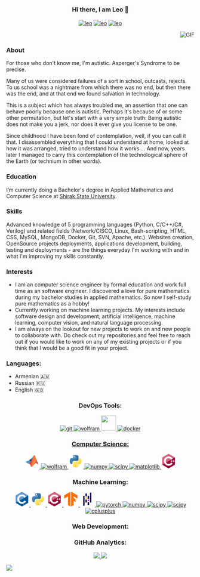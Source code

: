 <h3 align="center">Hi there, I am Leo 👋</h3>

<p align="center">
   <a href="https://www.linkedin.com/in/l-kh-hovhannisyan-560706185" target="blank"><img align="center"
      src="https://raw.githubusercontent.com/rahuldkjain/github-profile-readme-generator/master/src/images/icons/Social/linked-in-alt.svg"
      alt="leo" height="30" width="40" /></a>
   <a href="https://www.facebook.com/le.non.794" target="blank"><img align="center"
      src="https://raw.githubusercontent.com/rahuldkjain/github-profile-readme-generator/master/src/images/icons/Social/facebook.svg"
      alt="leo" height="30" width="40" /></a>
   <a href="" target="blank"><img align="center"
      src="https://raw.githubusercontent.com/rahuldkjain/github-profile-readme-generator/master/src/images/icons/Social/instagram.svg"
      alt="leo" height="30" width="40" /></a>
   </p>

<img align="right" alt="GIF" src="https://media.giphy.com/media/836HiJc7pgzy8iNXCn/giphy.gif" />

<br>

### About

For those who don't know me, I'm autistic. Asperger's Syndrome to be precise. 
<p>
Many of us were considered failures of a sort in school, outcasts, rejects. To us school was a nightmare from which there was no end, but then there was the end, and at that end we found salvation in technology.
<p>
This is a subject which has always troubled me, an assertion that one can behave poorly because one is autistic. Perhaps it's because of or some other permutation, but let's start with a very simple truth:
Being autistic does not make you a jerk, nor does it ever give you license to be one.
<p>
Since childhood I have been fond of contemplation, well, if you can call it that. I disassembled everything that I could understand at home, looked at how it was arranged, tried to understand how it works ... And now, years later I managed to carry this contemplation of the technological sphere of the Earth (or technium in other words).

### Education
I’m currently doing a Bachelor's degree in Applied Mathematics and Computer Science at <a href="https://shsu.am/en/">Shirak State University</a>.

### Skills
Advanced knowledge of 5 programming languages (Python, C/C++/C#, Verilog) and related fields (Network/CISCO, Linux, Bash-scripting, HTML, CSS, MySQL, MongoDB, Docker, Git, SVN, Apache, etc.). Websites creation, OpenSource projects deployments, applications development, building, testing and deployments - are the things everyday I'm working with and in what I'm improving my skills constantly.

### Interests

- I am an computer science engineer by formal education and work full time as an software engineer. I discovered a love for pure mathematics during my bachelor studies in applied mathematics. So now I self-study pure mathematics as a hobby!
- Currently working on machine learning projects. 
My interests include software design and development, artificial intelligence, machine learning, computer vision, and natural language processing.
- I am always on the lookout for new projects to work on and new people to collaborate with. Do check out my repositories and feel free to reach out if you would like to work on any of my existing projects or if you think that I would be a good fit in your project.

### Languages:

- Armenian 🇦🇲
- Russian  🇷🇺
- English  🇬🇧

<h3 align="center">DevOps Tools:</h3>
    
<p align="center"> <a href="https://developer.python.com" target="_blank" rel="noreferrer"> 
    <img
      src="https://user-images.githubusercontent.com/63071990/147405494-e6e1cd89-0e5e-4c2f-a3f8-9b40f3cfadf9.png" 
      alt="git" width="40" height="40" /> </a> <a href="https://reactjs.org/" target="_blank" rel="noreferrer">
  <img
      src="https://user-images.githubusercontent.com/63071990/147405531-ca6e64f2-286d-41a1-88f9-13104c6407d4.png" 
      alt="wolfram" width="40" height="40" /> </a> <a href="https://reactjs.org/" target="_blank" rel="noreferrer">
     <img 
      src="https://user-images.githubusercontent.com/63071990/147405576-96390272-2d3c-41b2-abf0-9a9a8e567dbd.png"
      width="40" height="40" /> </a> <a href="https://reactjs.org/" target="_blank" rel="noreferrer">
   <img
      src="https://user-images.githubusercontent.com/63071990/147405608-7582fa6d-ecec-4e98-933d-d7c701f7848e.png" 
      alt="docker" width="40" height="40" /> </a> <a href="https://nodejs.org" target="_blank" rel="noreferrer">
    </p>

<h3 align="center">Computer Science:</h3>

<p align="center"> <a href="https://developer.python.com" target="_blank" rel="noreferrer"> 
    <img
      src="https://raw.githubusercontent.com/devicons/devicon/master/icons/matlab/matlab-original.svg" 
      alt="matlab" width="40" height="40" /> </a> <a href="https://reactjs.org/" target="_blank" rel="noreferrer">
  <img
      src="https://user-images.githubusercontent.com/63071990/147405414-30b9b4b3-f082-404c-a95e-c70832986120.png" 
      alt="wolfram" width="40" height="40" /> </a> <a href="https://reactjs.org/" target="_blank" rel="noreferrer">
     <img 
      src="https://raw.githubusercontent.com/devicons/devicon/master/icons/python/python-original.svg" alt="python"
      width="40" height="40" /> </a> <a href="https://reactjs.org/" target="_blank" rel="noreferrer">
   <img
      src="https://www.vectorlogo.zone/logos/numpy/numpy-icon.svg" 
      alt="numpy" width="40" height="40" /> </a> <a href="https://nodejs.org" target="_blank" rel="noreferrer">
   <img
      src="https://user-images.githubusercontent.com/63071990/147405445-0fe44c10-2b07-48e9-9f42-4f62ece9a9fe.png" 
      alt="scipy" width="40" height="40" /> </a> <a href="https://reactjs.org/" target="_blank" rel="noreferrer">
   <img
      src="https://user-images.githubusercontent.com/63071990/147405465-eba34ed8-fd02-4ea2-89e7-a877eebc2f05.png" 
      alt="matplotlib" width="40" height="40" /> </a> <a href="https://reactjs.org/" target="_blank" rel="noreferrer">
    <img src="https://raw.githubusercontent.com/devicons/devicon/master/icons/cplusplus/cplusplus-original.svg"
      alt="cplusplus" width="40" height="40" /> </a> <a href="https://www.w3schools.com/css/" target="_blank" rel="noreferrer"></a> 
    </p>
    
<h3 align="center">Machine Learning:</h3>

<p align="center"> <a href="https://developer.python.com" target="_blank" rel="noreferrer">
   <img 
      src="https://raw.githubusercontent.com/devicons/devicon/master/icons/c/c-original.svg"
      alt="c" width="40" height="40" /> </a> <a href="https://www.w3schools.com/cpp/" target="_blank" rel="noreferrer">
   <img 
      src="https://raw.githubusercontent.com/devicons/devicon/master/icons/python/python-original.svg" alt="python"
      width="40" height="40" /> </a> <a href="https://reactjs.org/" target="_blank" rel="noreferrer">
  <img src="https://raw.githubusercontent.com/devicons/devicon/master/icons/cplusplus/cplusplus-original.svg"
      alt="cplusplus" width="40" height="40" /> </a> <a href="https://www.w3schools.com/css/" target="_blank" rel="noreferrer">
  <img
      src="https://raw.githubusercontent.com/devicons/devicon/master/icons/tensorflow/tensorflow-original.svg" alt="tensorflow" width="40"
      height="40" /> </a> <a href="https://developer.mozilla.org/en-US/docs/Web/JavaScript" target="_blank" rel="noreferrer"> 
     <img
      src="https://raw.githubusercontent.com/devicons/devicon/2ae2a900d2f041da66e950e4d48052658d850630/icons/pandas/pandas-original.svg"
      alt="pandas" width="40" height="40" /> </a> <a href="https://www.photoshop.com/en" target="_blank" rel="noreferrer">
     <img 
      src="https://www.vectorlogo.zone/logos/pytorch/pytorch-icon.svg" 
      alt="pytorch" width="40" height="40" /> </a> <a href="https://www.mysql.com/" target="_blank" rel="noreferrer">  
     <img
      src="https://www.vectorlogo.zone/logos/numpy/numpy-icon.svg" 
      alt="numpy" width="40" height="40" /> </a> <a href="https://nodejs.org" target="_blank" rel="noreferrer">
  <img
      src="https://user-images.githubusercontent.com/63071990/147405445-0fe44c10-2b07-48e9-9f42-4f62ece9a9fe.png" 
      alt="scipy" width="40" height="40" /> </a> <a href="https://reactjs.org/" target="_blank" rel="noreferrer">
   <img
      src="https://user-images.githubusercontent.com/63071990/147405465-eba34ed8-fd02-4ea2-89e7-a877eebc2f05.png" 
      alt="scipy" width="40" height="40" /> </a> <a href="https://reactjs.org/" target="_blank" rel="noreferrer">
    <img src="https://user-images.githubusercontent.com/63071990/147405963-8eaaecfa-30bb-4f24-b9be-9840ddd5b30b.png"
      alt="cplusplus" width="40" height="40" /> </a> <a href="https://www.w3schools.com/css/" target="_blank" rel="noreferrer"></a> 
    </p>
 
 <h3 align="center">Web Development:</h3>

 <h3 align="center">GitHub Analytics:</h3>

<p align="center">
<a href="https://github.com/L-Kh-Hovhannisyan">
  <img height="180em" src="https://github-readme-stats-eight-theta.vercel.app/api?username=L-Kh-Hovhannisyan&show_icons=true&theme=algolia&include_all_commits=true&count_private=true"/>
  <img height="180em" src="https://github-readme-stats-eight-theta.vercel.app/api/top-langs/?username=L-Kh-Hovhannisyan&layout=compact&langs_count=8&theme=algolia"/></a>
</p>

![](https://komarev.com/ghpvc/?username=L-Kh-Hovhannisyan)


